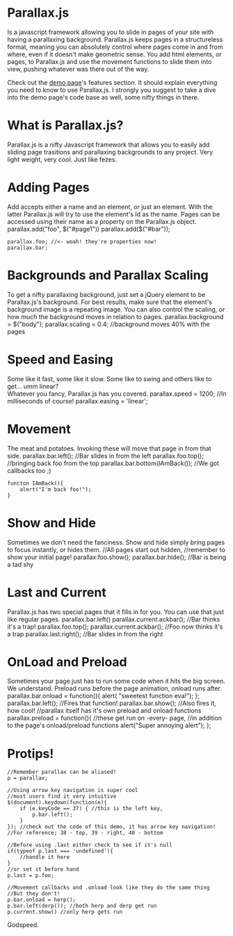 # Parallax.js 
Is a javascript framework allowing you to slide in pages of your site with having a parallaxing background. 
Parallax.js keeps pages in a structureless format, meaning you can absolutely control where pages come in and from where, even if it doesn't make geometric sense. You add html elements, or pages, to Parallax.js and use the movement functions to slide them into view, pushing whatever was there out of the way.

Check out the [demo page](http://stolksdorf.github.com/Parallaxjs)'s features section. It should explain everything you need to know to use Parallax.js. I strongly you suggest to take a dive into the demo page's code base as well, some nifty things in there.

# What is Parallax.js?
Parallax.js is a nifty Javascript framework that allows you to easily add sliding page trasitions and parallaxing backgrounds to any project. Very light weight, very cool. Just like fezes.

# Adding Pages
Add accepts either a name and an element, or just an element. With the latter Parallax.js will try to use the element's Id as the name. Pages can be accessed using their name as a property on the Parallax.js object.
	parallax.add("foo", $("#page1"))
	parallax.add($("#bar"));

	parallax.foo; //<- woah! they're properties now!
	parallax.bar;

# Backgrounds and Parallax Scaling
To get a nifty parallaxing background, just set a jQuery element to be Parallax.js's background. For best results, make sure that the element's background image is a repeating image. You can also control the scaling, or how much the background moves in relation to pages.
	parallax.background = $("body");
	parallax.scaling = 0.4; //background moves 40% with the pages

# Speed and Easing
Some like it fast, some like it slow. Some like to swing and others like to get... umm linear? <br>
Whatever you fancy, Parallax.js has you covered.
	parallax.speed = 1200; //In milliseconds of course!
	parallax.easing = 'linear';

# Movement
The meat and potatoes. Invoking these will move that page in from that side. 
	parallax.bar.left(); //Bar slides in from the left
	parallax.foo.top(); //bringing back foo from the top
	parallax.bar.bottom(IAmBack()); //We got callbacks too ;)

	functon IAmBack(){
		alert("I'm back foo!");
	}

# Show and Hide
Sometimes we don't need the fanciness. Show and hide simply bring pages to focus instantly, or hides them. 
	//All pages start out hidden,
	//remember to show your initial page!
	parallax.foo.show();
	parallax.bar.hide(); //Bar is being a tad shy

# Last and Current
Parallax.js has two special pages that it fills in for you. You can use that just like regular pages.
	parallax.bar.left()
	parallax.current.ackbar(); //Bar thinks it's a trap!
	parallax.foo.top();
	parallax.current.ackbar(); //Foo now thinks it's a trap
	parallax.last.right(); //Bar slides in from the right

# OnLoad and Preload
Sometimes your page just has to run some code when it hits the big screen. We understand. Preload runs before the page animation, onload runs after.
	parallax.bar.onload = function(){
			alert( "sweetest function eva!");
		};
	parallax.bar.left(); //Fires that function!
	parallax.bar.show(); //Also fires it, how cool!
	//parallax itself has it's own preload and onload functions
	parallax.preload = function(){
		//these get run on -every- page,
		//in addition to the page's onload/preload functions
		alert("Super annoying alert");
	};

# Protips!
	//Remember parallax can be aliased!
	p = parallax;

	//Using arrow key navigation is super cool
	//most users find it very intuitive
	$(document).keydown(function(e){
		if (e.keyCode == 37) { //this is the left key,
			p.bar.left();
		}
	}); //check out the code of this demo, it has arrow key navigation!
	//For reference; 38 - top, 39 - right, 40 - bottom

	//Before using .last either check to see if it's null
	if(typeof p.last === 'undefined'){
		//handle it here
	}
	//or set it before hand
	p.last = p.foo;

	//Movement callbacks and .onload look like they do the same thing
	//But they don't!
	p.bar.onload = herp();
	p.bar.left(derp()); //both herp and derp get run
	p.current.show() //only herp gets run

Godspeed.
